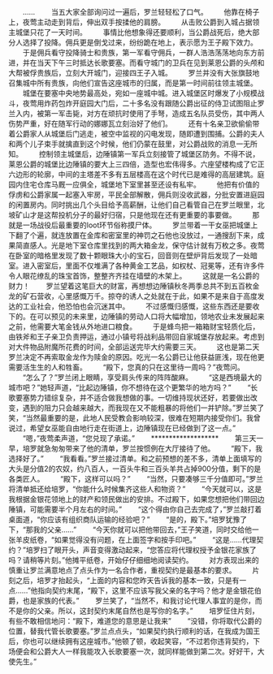 　　……
　　当五大家全部询问过一遍后，罗兰轻轻松了口气。
　　他靠在椅子上，夜莺主动走到背后，伸出双手按揉他的肩膀。
　　从击败公爵到入城占据领主城堡只花了一天时间。
　　事情比他想象得还要顺利，当公爵战死后，绝大部分人选择了投降。佣兵更是倒戈过来，纷纷跪在地上，表示愿为王子殿下效力。
　　于是佣兵看守投降骑士和贵族，第一军看守佣兵，一群人浩浩荡荡地向东方前进，并在当天下午三时抵达长歌要塞。而看守城门的卫兵在见到莱恩公爵的头颅和大帮被俘贵族后，立刻大开城门，迎接四王子入城。
　　罗兰并没有大张旗鼓地召集城中所有贵族，向他们宣告这座城市的归属，而是第一时间前往领主城堡。
　　城堡在要塞中央地势最高处，宛如一座城中城。进入城堡区时爆发了小规模战斗，夜莺用炸药包炸开庭园大门后，二十多名没有跟随公爵出征的侍卫试图阻止罗兰入内，被第一军击毙，对方在顽抗时使用了手弩，造成五名队员受伤，其中两人伤势严重，好在随军行动的娜娜瓦立刻治好了他们。
　　还有十名亲卫欲偷偷带着公爵家人从城堡后门逃走，被空中监视的闪电发现，随即遭到围捕。公爵的夫人和两个儿子束手就擒直到这个时候，他们仍蒙在鼓里，对公爵战败的消息一无所知。
　　控制领主城堡后，边陲镇第一军兵立刻接管了城堡区防务。不得不说，莱恩公爵的城堡比边陲镇的要大上三四倍，造型也宏伟得多。六座望楼构成了它正六边形的轮廓，中间的主塔差不多有五层楼高在这个时代已是难得的高层建筑。庭园内住宅仓库马厩一应俱全，城堡地下室里甚至还设有私牢。
　　他把有价值的俘虏和公爵家属一起塞入牢房，平民全部解散，佣兵则没收武器，分批安置进庭园的闲置房内。同时挑出几个头目给予高薪酬，让他们自己看管自己在罗兰眼里，北坡矿山才是这帮投机分子的最好归宿，只是他现在还有更重要的事要做。
　　那就是一场战役后最重要的loot环节俗称摸尸体。
　　罗兰带着一干女巫把城堡上下翻了个遍，就连放置在金库和密室里的神罚之石他也没放过，一通搜刮下来，成果简直感人。光是地下室仓库里找到的两大箱金龙，保守估计就有万枚之多。夜莺在卧室的暗格里发现了数十颗眼珠大小的宝石，回音则在壁炉背后发现了一处暗室。进入密室后，里面不仅堆满了各种黄金工艺品，如权杖、冠冕等，还有许多件令人眼花缭乱的珠宝首饰，整整齐齐挂在墙壁的木架上。
　　这就是一名公爵的财力！
　　罗兰望着这笔巨大的财富，再想想边陲镇秋冬两季总共不到五百枚金龙的矿石营收，心里感慨万千。掠夺的诱人之处就在于此，如果不是来自于高度发达的工业社会，他恐怕也会沉迷其中。
　　不过感慨归感慨，这些东西还是要收下的。在可以预见的未来里，边陲镇的劳动人口将大幅增加，领地农业未发展起来之前，他需要大笔金钱从外地进口粮食。
　　于是蜂鸟把一箱箱财宝轻质化后，由铁斧和王子亲卫负责押运，通过小镇号将战利品带回自家城堡存放起来。考虑到对大件物品附魔所花费的时间，全部运送完毕大约需要三天。
　　这也是第二天罗兰决定不再索取金龙作为赎金的原因。吃光一名公爵已让他获益匪浅，现在他更需要活生生的人和牲畜。
　　“殿下，您真的只在这里待一周吗？”夜莺问。
　　“怎么了？”罗兰闭上眼睛，享受肩头传来的阵阵酸麻。
　　“这是西境最大的城市吧？”她轻声道，“比起边陲镇，你不想待在这个更繁华的地方吗？”
　　“长歌要塞势力错综复杂，并不适合做我想做的事。一切维持现状还好，若要做出改变，遇到的阻力只会越来越大，而我现在又不能粗暴的将他们一并铲除。”罗兰笑了笑，“当然最重要的是，此地人民受教会影响较深，很难在短期内接受你们。我曾说过，希望女巫能自由地行走在街道上，边陲镇现在已经做到了这一点。”
　　“嗯，”夜莺柔声道，“您兑现了承诺。”
　　*******************
　　第三天一早，培罗就急匆匆带来了他的清单，罗兰按惯例在大厅接待了他。
　　“殿下，我选择好了。”
　　“我看看。”罗兰接过清单。和之前预想的差不多，清单上面填写的大头是分值2的农奴，约八百人，一百头牛和三百头羊共占掉900分值，剩下的是各类匠人。
　　“殿下，这样可以吗？”
　　“当然，只要凑够三千分值即可。”罗兰将清单抵还给培罗，“你能什么时候集齐这些人和物资？”
　　“今天就可以，这是我根据金银花领地上的财产和领民做出的安排。不过殿下，如果您想把他们带回边陲镇，可能需要半个月左右的时间。”
　　“这个得由你自己去完成了，”罗兰敲打着桌面道，“你应该有组织商队运输的经验吧？”
　　“是的，殿下。”培罗犹豫了下，“那我的父亲……”
　　“今天你就可以把他带回去，”王子笑道，同时交给他一张羊皮纸卷，“如果觉得没有问题，在上面签字和按手印吧。”
　　“这是……代理契约？”培罗扫了眼开头，声音变得激动起来，“您答应将代理权授予金银花家族了吗？请稍等片刻。”他摊平纸卷，开始仔仔细细地阅读契约。
　　对方表现出来的慎重让罗兰满意地点了点头作为一名合作者，重视契约是最基本的要求。
　　片刻之后，培罗才抬起头，“上面的内容和您昨天告诉我的基本一致，只是有一点……”他指向契约末尾，“殿下，这里不应该写我父亲的名字吗？他才是金银花伯爵，也是家族的代表。”
　　罗兰笑了，“当然不，和我讨论代理人事宜的是你，而不是你的父亲。所以，这封契约末尾自然也是写你的名字。”
　　培罗怔住片刻，有些不敢相信地问：“殿下，难道您的意思是让我来”
　　“没错，你将取代公爵的位置，替我代管长歌要塞。”罗兰点点头，“如果契约执行顺利的话，在我成为国王后，你也可以继续拥有这座城市。”他顿了顿，收起笑容，“不过若你违背契约，下场便会和公爵大人一样我能攻入长歌要塞一次，就同样能做到第二次。好好干，大使先生。”